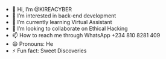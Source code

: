 - 👋 Hi, I’m @KIREACYBER
- 👀 I’m interested in back-end development
- 🌱 I’m currently learning Virtual Assistant
- 💞️ I’m looking to collaborate on Ethical Hacking
- 📫 How to reach me through WhatsApp +234 810 8281 409
- 😄 Pronouns: He
- ⚡ Fun fact: Sweet Discoveries

<!---
KIREACYBER/KIREACYBER is a ✨ special ✨ repository because its `README.md` (this file) appears on your GitHub profile.
You can click the Preview link to take a look at your changes.
--->
